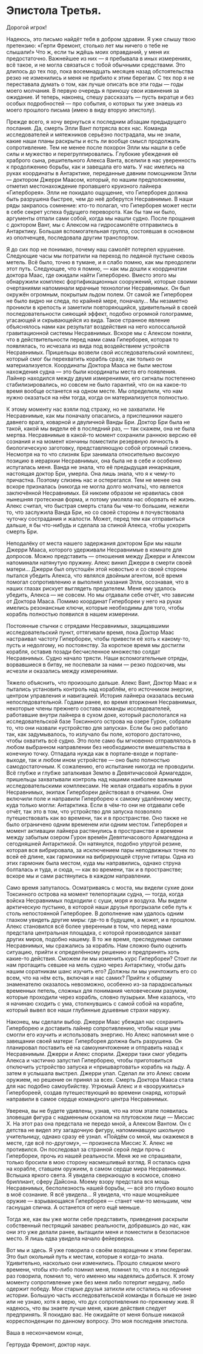 # Эпистола Третья.

Дорогой игрок!

Надеюсь, это письмо найдёт тебя в добром здравии. Я уже слышу твою претензию: «Герти Фремонт, столько лет мы ничего о тебе не слышали!» Что ж, если ты ждёшь моих оправданий, у меня их предостаточно. Важнейшее из них — я пребывала в иных измерениях, всё такое, и не могла связаться с тобой обычными средствами. Это длилось до тех пор, пока восемнадцать месяцев назад обстоятельства резко не изменились и меня не прибило к этим берегам. С тех пор я не переставала думать о том, как лучше описать все эти годы — годы моего молчания. В первую очередь я приношу свои извинения за ожидание. И теперь, наконец, спешу рассказать — пусть вкратце и без особых подробностей — про события, о которых ты уже знаешь из моего прошлого письма (имею в виду вторую эпистолу).

Прежде всего, я хочу вернуться к последним абзацам предыдущего послания. Да, смерть Элли Вант потрясла всех нас. Команда исследователей и мятежников серьёзно пострадала, мы не знали, какие наши планы раскрыты и есть ли вообще смысл продолжать сопротивление. Тем не менее после похорон Элли мы нашли в себе силы и мужество и перегруппировались. Глубокие убеждения её храброго сына, решительного Алекса Ванта, вселили в нас уверенность к продолжению борьбы, как и завещала его мать. У нас имелись на руках координаты в Антарктике, переданные давним помощником Элли — доктором Джерри Маасом, который, по нашим предположениям, отметил местонахождение пропавшего круизного лайнера «Гиперборея». Элли не покидало ощущение, что Гиперборея должна быть разрушена быстрее, чем до неё доберутся Несравнимые. В наши ряды закралось сомнение: кто-то полагал, что Гиперборея может нести в себе секрет успеха будущего переворота. Как бы там ни было, аргументы отпали сами собой, когда мы нашли судно. После прощания с доктором Вант, мы с Алексом на гидросамолёте отправились в Антарктику. Большая вспомогательная группа, состоявшая в основном из ополченцев, последовала другим транспортом.

Я до сих пор не понимаю, почему наш самолёт потерпел крушение. Следующие часы мы потратили на переход по ледяной пустыне сквозь метель. Всё было, точно в тумане, и я слабо помню, как мы преодолели этот путь. Следующее, что я помню, — как мы дошли к координатам доктора Маас, где ожидали найти Гиперборею. Вместо этого мы обнаружили комплекс фортификационных сооружений, которые своими очертаниями напоминали мрачные технологии Несравнимых. Он был окружён огромным, покрытым льдом полем. От самой же Гипербореи не было видно ни следа, по крайней мере, поначалу… Мы незаметно проникли в крепость и заметили повторяющийся, удивительный в своей последовательности сияющий эффект, подобно огромной голограмме, угасающей и скрывающейся из вида. Такое странное явление объяснялось нами как результат воздействия на него колоссальной гравитационной системы Несравнимых. Вскоре мы с Алексом поняли, что в действительности перед нами сама Гиперборея, которая то появлялась, то исчезала из вида под воздействием устройств Несравнимых. Пришельцы возвели свой исследовательский комплекс, который смог бы перехватить корабль сразу, как только он материализуется. Координаты Доктора Мааса не были местом нахождения судна — это были координаты места его появления. Лайнер находился между двумя измерениями, его сигналы постепенно стабилизировались, но совсем не было гарантий, что он на какое-то время вообще останется на одном месте. Мы определили, что нам нужно оказаться на нём тогда, когда он материализуется полностью.

К этому моменту нас взяли под стражу, но не захватили. Не Несравнимые, как мы поначалу опасались, а приспешники нашего давнего врага, коварной и двуличной Ванды Бри. Доктор Бри была не такой, какой мы видели её в последний раз, — так скажем, она не была мертва. Несравнимые в какой-то момент сохранили раннюю версию её сознания и на момент кончины поместили резервную личность в биологическую заготовку, представляющую собой огромный слизень. Несмотря на то что слизняк Бри занимала относительно высокую позицию в иерархии Несравнимых, она была не в себе и особенно испугалась меня. Ванда не знала, что её предыдущая инкарнация, настоящая доктор Бри, умерла. Она лишь знала, что я к чему-то причастна. Поэтому слизень нас и остерегался. Тем не менее она вскоре призналась (никогда не могла долго молчать), что является заключённой Несравнимых. Ей никоим образом не нравилась своя нынешняя гротескная форма, и потому умоляла нас оборвать её жизнь. Алекс считал, что быстрая смерть стала бы чем-то большим, нежели то, что заслужила Ванда Бри, но со своей стороны я почувствовала чуточку сострадания и жалости. Может, перед тем как отправиться дальше, я бы что-нибудь и сделала за спиной Алекса, чтобы ускорить смерть Бри.

Неподалёку от места нашего задержания доктором Бри мы нашли Джерри Мааса, которого удерживали Несравнимые в комнате для допросов. Можно представить — отношения между Джерри и Алексом напоминали натянутую пружину. Алекс винил Джерри в смерти своей матери… Джерри был опустошён этой новостью и со своей стороны пытался убедить Алекса, что являлся двойным агентом, всё время помогал сопротивлению и выполнял указания Элли, осознавая, что в наших глазах рискует выглядеть предателем. Меня ему удалось убедить, Алекса — не совсем. Но мы отдавали себе отчёт, что зависим от Доктора Мааса. Помимо координат Гипербореи у него на руках имелись резонансные ключи, которые необходимы для того, чтобы корабль полностью появился в нашем измерении.

Постоянные стычки с отрядами Несравнимых, защищавшими исследовательский пункт, оттягивали время, пока Доктор Маас настраивал частоту Гипербореи, чтобы привести её хоть к какому-то, пусть и недолгому, но постоянству. За короткое время мы достигли корабля, оставив позади бесчисленное множество солдат Несравнимых. Судно начало трясти. Наши вспомогательные отряды, ворвавшиеся в битву, не поспевали за нами — резко подскочив, мы исчезли и оказались между измерениями.

Тяжело объяснить, что произошло дальше. Алекс Вант, Доктор Маас и я пытались установить контроль над кораблём, его источником энергии, центром управления и навигацией. История лайнера оказалась весьма непоследовательной. Годами ранее, во время вторжения Несравнимых, некоторые члены прежнего состава команды исследователей, работавшие внутри лайнера в сухом доке, который распологался на исследовательской базе Токсинного острова на озере Гурон, собрали то, что они назвали «устройство для запуска». Если бы оно работало так, как задумывалось, то излучало бы поле, которого достаточно, чтобы охватить всё судно. Это поле само бы мгновенно отправлялось в любом выбранном направлении без необходимости вмешательства в конечную точку. Отпадала нужда как в портале-входе и портале-выходе, так и любом ином устройстве — оно было полностью самодостаточным. К сожалению, его испытание никогда не проводили. Всё глубже и глубже заталкивая Землю в Девятичасовой Армагеддон, пришельцы захватывали контроль над нашими наиболее важными исследовательскими комплексами. Не желая отдавать корабль в руки Несравнимых, экипаж Гипербореи действовал в отчаянии. Они включили поле и направили Гиперборею к самому удалённому месту, куда только могли: Антарктика. Если в чём-то они не отдавали себе отчёт, так это в том, что устройство для запуска позволяло путешествовать как во времени, так и в пространстве. Оно также не было ограничено одним временем или одним местом. Гиперборея и момент активации лайнера растянулись в пространстве и времени между забытым озером Гурон времён Девятичасового Армагеддона и сегодняшней Антарктикой. Он натянулся, подобно упругой резине, которая вся вибрировала, за исключением пары неподвижных точек по всей её длине, как гармоники на вибрирующей струне гитары. Одна из этих гармоник была местом, куда мы направились, однако струна болталась и туда, и сюда, — как во времени, так и в пространстве; вскоре мы и сами растянулись в каждом направлении.

Само время запуталось. Осматриваясь с моста, мы видели сухие доки Токсинного острова на момент телепортации судна, — тогда, когда войска Несравнимых подходили с суши, моря и воздуха. Мы видели арктическую пустыню, в которой наши друзья прогрызали себе путь к столь непостоянной Гиперборее. В дополнение нам удалось одним глазком увидеть другие миры: где-то в будущем, а может, и в прошлом. Алекс становился всё более уверенным в том, что перед нами предстала центральная площадка, с которой производился захват других миров, подобно нашему. В то же время, преследуемые силами Несравнимых, мы сражались за корабль. Нам сложно было оценить ситуацию, прийти к определённому решению и предпринять хоть какие-то действия. Сможем ли мы изменить курс Гипербореи? Стоит ли нам протащить севшее на мель судно через Антарктику, чтобы дать нашим соратникам шанс изучить его? Должны ли мы уничтожить его со всем, что на нём есть, включая и нас самих? Прийти к общему знаменателю оказалось невозможно, особенно из-за парадоксальных временных петель, сложных для понимания человеческим разумом, которые проходили через корабль, словно пузырьки. Мне казалось, что я начинаю сходить с ума, столкнувшись с самой собой на корабле, который вывел все наши глубинные душевные страхи наружу.

Наконец, мы сделали выбор. Джерри Маас убеждал нас сохранить Гиперборею и доставить лайнер сопротивлению, чтобы наши умы смогли его изучить и использовать энергию. Но Алекс напомнил мне о завещании своей матери: Гиперборея должна быть разрушена. Он планировал поставить её на самоуничтожение и отправить назад к Несравнимым. Джерри и Алекс спорили. Джерри таки смог убедить Алекса и частично запустил Гиперборею, чтобы приготовиться отключить устройство запуска и «пришвартовать» корабль на льду. А затем я услышала выстрел. Джерри упал. Сделал ли это Алекс своим оружием, но решение он принял за всех. Смерть Доктора Мааса стала для нас подобно самоубийству. Угрюмый Алекс и я «вооружились» Гипербореей, создав путешествующий во времени снаряд, который направили в самое сердце командного центра Несравнимых.

Уверена, вы не будете удивлены, узнав, что на этом этапе появилась зловещая фигура с надменным оскалом на плутовском лице — Миссис X. На этот раз она предстала не передо мной, а Алексом Вантом. Он с детства не видел эту загадочную фигуру, напоминавшую школьную учительницу, однако сразу её узнал. «Пойдём со мной, мы окажемся в месте, где всё по-другому», — произнесла Миссис X. Алекс не противился. Он последовал за странной серой леди прочь с Гипербореи, прочь из нашей реальности. Меня же не спрашивали, только бросили в мою сторону насмешливый взгляд. Я осталась одна на корабле, ставшем оружием, в самом сердце мира Несравнимых. Вспышка яркого света. Я увидела сверкающую в космосе, словно бриллиант, сферу Дайсона. Моему взору предстала вся мощь Несравнимых, бесполезность нашей борьбы, — всё это глубоко вошло в моё сознание. Я всё увидела… Я увидела, что наше мощнейшее оружие — взрывающаяся Гиперборея — станет чем-то меньшим, чем гаснущая спичка. А останется от него ещё меньше.

Тогда же, как вы уже могли себе представить, приведения раскрыли собственный пестрящий занавес реальности, добравшись до нас, как они это уже делали ранее, вытащили меня и поместили в безопасное место. Я лишь едва увидела начало фейерверка.

Вот мы и здесь. Я уже говорила о своём возвращении к этим берегам. Это был окольный путь к местам, которые я когда-то знала. Удивительно, насколько они изменились. Прошло слишком много времени, чтобы кто-либо помнил меня, помнил то, что я в последний раз говорила, помнил то, чего именно мы надеялись добиться. К этому моменту сопротивление уже без меня либо потерпит неудачу, либо одержит победу. Мои старые друзья затихли или остались на обочине истории. Большую часть исследовательской команды я больше не знаю или не узнаю, хотя я верю, что дух сопротивления по-прежнему жив. Я надеюсь, что вы знаете лучше меня, какие действия следует предпринять. Я покидаю вас. Не ожидайте от меня больше никакой корреспонденции по данному вопросу. Это моя последняя эпистола.

Ваша в нескончаемом конце,

Гертруда Фремонт, доктор наук.
